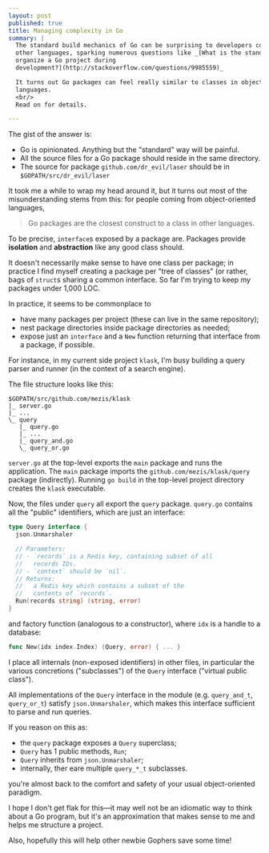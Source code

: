 ```yaml
---
layout: post
published: true
title: Managing complexity in Go
summary: |
  The standard build mechanics of Go can be surprising to developers coming from
  other languages, sparking numerous questions like _[What is the standard way to
  organize a Go project during
  development?](http://stackoverflow.com/questions/9985559)_

  It turns out Go packages can feel really similar to classes in object-oriented
  languages.
  <br/>
  Read on for details.

---
```


The gist of the answer is:

- Go is opinionated. Anything but the "standard" way will be painful.
- All the source files for a Go package should reside in the same directory.
- The source for package `github.com/dr_evil/laser` should be in
  `$GOPATH/src/dr_evil/laser`

It took me a while to wrap my head around it, but it turns out most of the
misunderstanding stems from this: for people coming from object-oriented
languages,

> Go packages are the closest construct to a class in other languages.

To be precise, `interface`s exposed by a package are. Packages provide
**isolation** and **abstraction** like any good class should.


It doesn't necessarily make sense to have one class per package; in practice I
find myself creating a package per "tree of classes" (or rather, bags of
`struct`s sharing a common interface. So far I'm trying to keep my packages
under 1,000 LOC.

In practice, it seems to be commonplace to

- have many packages per project (these can live in the same repository);
- nest package directories inside package directories as needed;
- expose just an `interface` and a `New` function returning that interface from
  a package, if possible.

For instance, in my current side project `klask`, I'm busy building a query
parser and runner (in the context of a search engine).

The file structure looks like this:

    $GOPATH/src/github.com/mezis/klask
    |_ server.go
    |_ ...
    \_ query
       |_ query.go
       |_ ...
       |_ query_and.go
       \_ query_or.go

`server.go` at the top-level exports the `main` package and runs the
application. The `main` package imports the `github.com/mezis/klask/query`
package (indirectly). Running `go build` in the top-level project directory
creates the `klask` executable.

Now, the files under `query` all export the `query` package. `query.go` contains
all the "public" identifiers, which are just an interface:

```go
type Query interface {
  json.Unmarshaler

  // Parameters:
  // - `records` is a Redis key, containing subset of all
  //   records IDs.
  // - `context` should be `nil`.
  // Returns:
  //   a Redis key which contains a subset of the
  //   contents of `records`.
  Run(records string) (string, error)
}
```

and factory function (analogous to a constructor), where `idx` is a handle to a
database:

```go
func New(idx index.Index) (Query, error) { ... }
```

I place all internals (non-exposed identifiers) in other files, in particular
the various concretions ("subclasses") of the `Query` interface ("virtual public
class").

All implementations of the `Query` interface in the module (e.g. `query_and_t`,
`query_or_t`) satisfy `json.Unmarshaler`, which makes this interface sufficient
to parse and run queries.

If you reason on this as:

- the `query` package exposes a `Query` superclass;
- `Query` has 1 public methods, `Run`;
- `Query` inherits from `json.Unmarshaler`;
- internally, ther eare multiple `query_*_t` subclasses.

you're almost back to the comfort and safety of your usual object-oriented
paradigm.

I hope I don't get flak for this—it may well not be an idiomatic way to think
about a Go program, but it's an approximation that makes sense to me and helps
me structure a project.

Also, hopefully this will help other newbie Gophers save some time!

